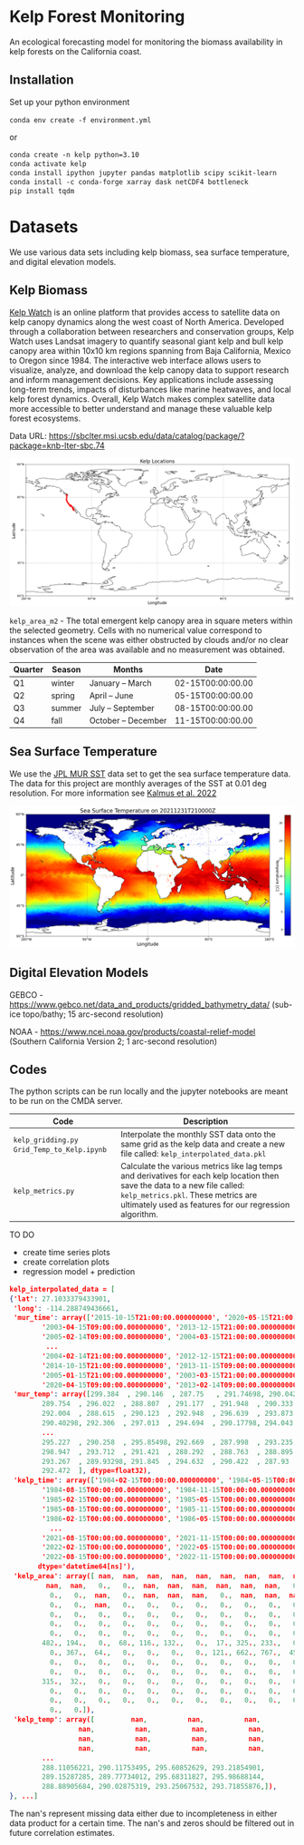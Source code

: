 # Kelp Forest Monitoring

An ecological forecasting model for monitoring the biomass availability in kelp forests on the California coast. 

## Installation

Set up your python environment

`conda env create -f environment.yml`

or 

```
conda create -n kelp python=3.10
conda activate kelp
conda install ipython jupyter pandas matplotlib scipy scikit-learn
conda install -c conda-forge xarray dask netCDF4 bottleneck
pip install tqdm
```


# Datasets

We use various data sets including kelp biomass, sea surface temperature, and digital elevation models.

## Kelp Biomass

[Kelp Watch](https://kelpwatch.org/) is an online platform that provides access to satellite data on kelp canopy dynamics along the west coast of North America. Developed through a collaboration between researchers and conservation groups, Kelp Watch uses Landsat imagery to quantify seasonal giant kelp and bull kelp canopy area within 10x10 km regions spanning from Baja California, Mexico to Oregon since 1984. The interactive web interface allows users to visualize, analyze, and download the kelp canopy data to support research and inform management decisions. Key applications include assessing long-term trends, impacts of disturbances like marine heatwaves, and local kelp forest dynamics. Overall, Kelp Watch makes complex satellite data more accessible to better understand and manage these valuable kelp forest ecosystems.

Data URL: https://sbclter.msi.ucsb.edu/data/catalog/package/?package=knb-lter-sbc.74

![](Figures/kelp_california.png)

`kelp_area_m2` - The total emergent kelp canopy area in square meters within the selected geometry. Cells with no numerical value correspond to instances when the scene was either obstructed by clouds and/or no clear observation of the area was available and no measurement was obtained.


| Quarter | Season        | Months                  | Date              |
| ------- | ------------- | ----------------------- | ----------------- |
| Q1      | winter        | January – March         | 02-15T00:00:00.00 |
| Q2      | spring        | April – June            | 05-15T00:00:00.00 |
| Q3      | summer        | July – September        | 08-15T00:00:00.00 |
| Q4      | fall          | October – December      | 11-15T00:00:00.00 |


## Sea Surface Temperature

We use the [JPL MUR SST](https://podaac.jpl.nasa.gov/dataset/MUR-JPL-L4-GLOB-v4.1) data set to get the sea surface temperature data. The data for this project are monthly averages of the SST at 0.01 deg resolution. For more information see [Kalmus et al. 2022](https://agupubs.onlinelibrary.wiley.com/doi/full/10.1029/2021EF002608)

![](Figures/temperature_map.png)


## Digital Elevation Models

GEBCO - https://www.gebco.net/data_and_products/gridded_bathymetry_data/ (sub-ice topo/bathy; 15 arc-second resolution)

NOAA - https://www.ncei.noaa.gov/products/coastal-relief-model (Southern California Version 2; 1 arc-second resolution)

## Codes

The python scripts can be run locally and the jupyter notebooks are meant to be run on the CMDA server.

| Code | Description |
| ---- | ----------- |
| `kelp_gridding.py`  `Grid_Temp_to_Kelp.ipynb` | Interpolate the monthly SST data onto the same grid as the kelp data and create a new file called: `kelp_interpolated_data.pkl` |
| `kelp_metrics.py` | Calculate the various metrics like lag temps and derivatives for each kelp location then save the data to a new file called: `kelp_metrics.pkl`. These metrics are ultimately used as features for our regression algorithm. |

TO DO
- create time series plots
- create correlation plots
- regression model + prediction



```json
kelp_interpolated_data = [
{'lat': 27.1033379433901,
 'long': -114.288749436661,
 'mur_time': array(['2015-10-15T21:00:00.000000000', '2020-05-15T21:00:00.000000000',
        '2003-04-15T09:00:00.000000000', '2013-12-15T21:00:00.000000000',
        '2005-02-14T09:00:00.000000000', '2004-03-15T21:00:00.000000000',
         ...
        '2004-02-14T21:00:00.000000000', '2012-12-15T21:00:00.000000000',
        '2014-10-15T21:00:00.000000000', '2013-11-15T09:00:00.000000000',
        '2005-01-15T21:00:00.000000000', '2003-03-15T21:00:00.000000000',
        '2020-04-15T09:00:00.000000000', '2013-02-14T09:00:00.000000000',]),
 'mur_temp': array([299.384  , 290.146  , 287.75   , 291.74698, 290.042  , 288.117  ,
        289.754  , 296.022  , 288.807  , 291.177  , 291.948  , 290.333  ,
        292.004  , 288.615  , 290.123  , 292.948  , 296.639  , 293.873  ,
        290.40298, 292.306  , 297.013  , 294.694  , 290.17798, 294.043  ,
        ...
        295.227  , 290.258  , 295.85498, 292.669  , 287.998  , 293.235  ,
        298.947  , 293.712  , 291.421  , 288.292  , 288.763  , 288.895  ,
        293.267  , 289.93298, 291.845  , 294.632  , 290.422  , 287.93   ,
        292.472  ], dtype=float32),
 'kelp_time': array(['1984-02-15T00:00:00.000000000', '1984-05-15T00:00:00.000000000',
        '1984-08-15T00:00:00.000000000', '1984-11-15T00:00:00.000000000',
        '1985-02-15T00:00:00.000000000', '1985-05-15T00:00:00.000000000',
        '1985-08-15T00:00:00.000000000', '1985-11-15T00:00:00.000000000',
        '1986-02-15T00:00:00.000000000', '1986-05-15T00:00:00.000000000',
          ...
        '2021-08-15T00:00:00.000000000', '2021-11-15T00:00:00.000000000',
        '2022-02-15T00:00:00.000000000', '2022-05-15T00:00:00.000000000',
        '2022-08-15T00:00:00.000000000', '2022-11-15T00:00:00.000000000'],
       dtype='datetime64[ns]'),
 'kelp_area': array([ nan,  nan,  nan,  nan,  nan,  nan,  nan,  nan,  nan,   0.,  nan,
         nan,  nan,   0.,   0.,  nan,  nan,  nan,  nan,  nan,  nan,   0.,
          0.,   0.,  nan,   0.,  nan,  nan,  nan,   0.,  nan,  nan,  nan,
          0.,   0.,  nan,   0.,   0.,   0.,   0.,   0.,   0.,   0.,   0.,
          0.,   0.,   0.,   0.,   0.,   0.,   0.,   0.,   0.,   0.,   0.,
          0.,   0.,   0.,   0.,   0.,   0.,   0.,   0.,   0.,   0.,   0.,
          0.,   0.,   0.,   0.,   0.,   0.,   0.,   0.,   0.,   0.,   0.,
        482., 194.,   0.,  68., 116., 132.,   0.,  17., 325., 233.,   0.,
          0., 367.,  64.,   0.,   0.,   0.,   0., 121., 662., 767.,  45.,
          0.,   0.,   0.,   0.,   0.,   0.,   0.,   0.,   0.,   0.,   0.,
          0.,   0.,   0.,   0.,   0.,   0.,   0.,   0.,   0.,   0.,   0.,
        315.,  32.,   0.,   0.,   0.,   0.,   0.,   0.,   0.,   0.,   0.,
          0.,   0.,   0.,   0.,   0.,   0.,   0.,   0.,   0.,   0.,   0.,
          0.,   0.,   0.,   0.,   0.,   0.,   0.,   0.,   0.,   0.,   0.,
          0.,   0.]),
 'kelp_temp': array([         nan,          nan,          nan,          nan,
                 nan,          nan,          nan,          nan,
                 nan,          nan,          nan,          nan,
                 nan,          nan,          nan,          nan,
        ...
        288.11056221, 290.11753495, 295.60852629, 293.21854901,
        289.15287285, 289.77734012, 295.68311827, 295.98688144,
        288.88905684, 290.02875319, 293.25067532, 293.71855876,]),
}, ...]
```

The nan's represent missing data either due to incompleteness in either data product for a certain time. The nan's and zeros should be filtered out in future correlation estimates.